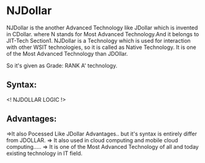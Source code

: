 # NJDollar
NJDollar   is the  another   Advanced  Technology  like  JDollar  which   is  invented  in  CDollar.
where   N stands   for Most Advanced Technology.And  it   belongs  to  JIT-Tech Section1.
NJDollar is a Technology which is used for interaction with other WSIT technologies, so it is called as Native Technology. It is  one   of  the  Most  Advanced  Technology    than  JDOllar.

So  it's  given  as   Grade:  RANK A'  technology.


Syntax:
------

<NJDOLLAR>

<NPACK>

<LOGIC>

<!  NJDOLLAR  LOGIC  !>

</LOGIC>
</NJDOLLAR>

Advantages:
-----------

=>It  also  Pocessed Like  JDollar  Advantages..
but  it's  syntax  is entirely  differ from  JDOLLAR.
=> It  also  used  in cloud  computing  and mobile  cloud  computing.....
=>  It  is    one  of  the  Most  Advanced   Technology  of  all  and   today   existing  technology  in  IT  field.
